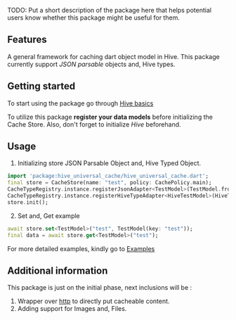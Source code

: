 <!-- 
This README describes the package. If you publish this package to pub.dev,
this README's contents appear on the landing page for your package.

For information about how to write a good package README, see the guide for
[writing package pages](https://dart.dev/guides/libraries/writing-package-pages). 

For general information about developing packages, see the Dart guide for
[creating packages](https://dart.dev/guides/libraries/create-library-packages)
and the Flutter guide for
[developing packages and plugins](https://flutter.dev/developing-packages). 
-->

TODO: Put a short description of the package here that helps potential users
know whether this package might be useful for them.

## Features

A general framework for caching dart object model in Hive.
This package currently support *JSON parsable* objects and, Hive types.

## Getting started

To start using the package go through [Hive basics](https://pub.dev/packages/hive)

To utilize this package **register your data models** before initializing the Cache Store.
Also, don't forget to initialize *Hive* beforehand.

## Usage

1. Initializing store JSON Parsable Object and, Hive Typed Object.

```dart
import 'package:hive_universal_cache/hive_universal_cache.dart';
final store = CacheStore(name: "test", policy: CachePolicy.main);
CacheTypeRegistry.instance.registerJsonAdapter<TestModel>(TestModel.fromJson);
CacheTypeRegistry.instance.registerHiveTypeAdapter<HiveTestModel>(HiveTestModelAdapter());
store.init();
```

2. Set and, Get example
```dart
await store.set<TestModel>("test", TestModel(key: "test"));
final data = await store.get<TestModel>("test");
```

For more detailed examples, kindly go to
[Examples](https://github.com/Vishal07051999/hive_universal_cache/tree/main/example)

## Additional information

This package is just on the initial phase, next inclusions will be :
1. Wrapper over [http](https://pub.dev/packages/http) to directly put cacheable content.
2. Adding support for Images and, Files.
